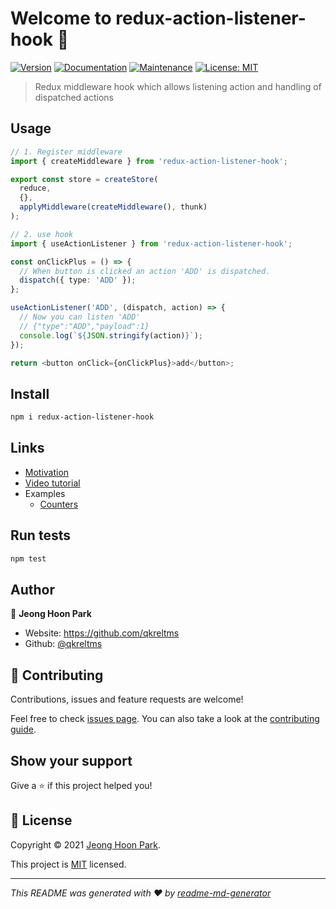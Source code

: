 # Welcome to redux-action-listener-hook 👋

[![Version](https://img.shields.io/npm/v/redux-action-listener-hook.svg)](https://www.npmjs.com/package/redux-action-listener-hook)
[![Documentation](https://img.shields.io/badge/documentation-yes-brightgreen.svg)](https://github.com/qkreltms/redux-action-listener-hook#readme)
[![Maintenance](https://img.shields.io/badge/Maintained%3F-yes-green.svg)](https://github.com/qkreltms/redux-action-listener-hook/graphs/commit-activity)
[![License: MIT](https://img.shields.io/github/license/qkreltms/redux-action-listener-hook)](https://github.com/qkreltms/redux-action-listener-hook/blob/master/LICENSE)

> Redux middleware hook which allows listening action and handling of dispatched actions

## Usage

```ts
// 1. Register middleware
import { createMiddleware } from 'redux-action-listener-hook';

export const store = createStore(
  reduce,
  {},
  applyMiddleware(createMiddleware(), thunk)
);

// 2. use hook
import { useActionListener } from 'redux-action-listener-hook';

const onClickPlus = () => {
  // When button is clicked an action 'ADD' is dispatched.
  dispatch({ type: 'ADD' });
};

useActionListener('ADD', (dispatch, action) => {
  // Now you can listen 'ADD'
  // {"type":"ADD","payload":1}
  console.log(`${JSON.stringify(action)}`);
});

return <button onClick={onClickPlus}>add</button>;
```

## Install

```sh
npm i redux-action-listener-hook
```

## Links

- [Motivation]()
- [Video tutorial]()
- Examples
  - [Counters](https://codesandbox.io/s/redux-action-listener-hook-counter-example-0dti5?file=/src/reducer.ts)

## Run tests

```sh
npm test
```

## Author

👤 **Jeong Hoon Park**

- Website: https://github.com/qkreltms
- Github: [@qkreltms](https://github.com/qkreltms)

## 🤝 Contributing

Contributions, issues and feature requests are welcome!

Feel free to check [issues page](https://github.com/qkreltms/redux-action-listener-hook/issues). You can also take a look at the [contributing guide](https://github.com/qkreltms/redux-action-listener-hook/blob/master/CONTRIBUTING.md).

## Show your support

Give a ⭐️ if this project helped you!

## 📝 License

Copyright © 2021 [Jeong Hoon Park](https://github.com/qkreltms).

This project is [MIT](https://github.com/qkreltms/redux-action-listener-hook/blob/master/LICENSE) licensed.

---

_This README was generated with ❤️ by [readme-md-generator](https://github.com/kefranabg/readme-md-generator)_
